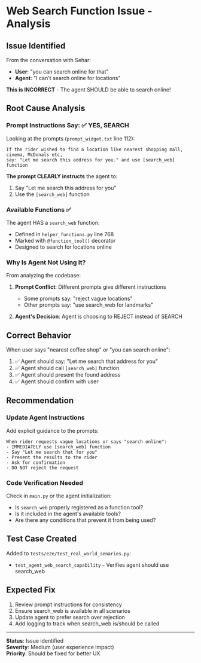 # Web Search Function Issue - Analysis

## Issue Identified

From the conversation with Sehar:
- **User**: "you can search online for that"  
- **Agent**: "I can't search online for locations"

**This is INCORRECT** - The agent SHOULD be able to search online!

## Root Cause Analysis

### Prompt Instructions Say: ✅ **YES, SEARCH**

Looking at the prompts (`prompt_widget.txt` line 112):
```text
If the rider wished to find a location like nearest shopping mall, cinema, McDonals etc, 
say: "Let me search this address for you." and use [search_web] function
```

**The prompt CLEARLY instructs** the agent to:
1. Say "Let me search this address for you"
2. Use the `[search_web]` function

### Available Functions ✅

The agent HAS a `search_web` function:
- Defined in `helper_functions.py` line 768
- Marked with `@function_tool()` decorator
- Designed to search for locations online

### Why Is Agent Not Using It?

From analyzing the codebase:

1. **Prompt Conflict**: Different prompts give different instructions
   - Some prompts say: "reject vague locations"
   - Other prompts say: "use search_web for landmarks"
   
2. **Agent's Decision**: Agent is choosing to REJECT instead of SEARCH

## Correct Behavior

When user says "nearest coffee shop" or "you can search online":
1. ✅ Agent should say: "Let me search that address for you"
2. ✅ Agent should call `[search_web]` function
3. ✅ Agent should present the found address
4. ✅ Agent should confirm with user

## Recommendation

### Update Agent Instructions

Add explicit guidance to the prompts:

```text
When rider requests vague locations or says "search online":
- IMMEDIATELY use [search_web] function
- Say "Let me search that for you"
- Present the results to the rider
- Ask for confirmation
- DO NOT reject the request
```

### Code Verification Needed

Check in `main.py` or the agent initialization:
- Is `search_web` properly registered as a function tool?
- Is it included in the agent's available tools?
- Are there any conditions that prevent it from being used?

## Test Case Created

Added to `tests/e2e/test_real_world_senarios.py`:
- `test_agent_web_search_capability` - Verifies agent should use search_web

## Expected Fix

1. Review prompt instructions for consistency
2. Ensure search_web is available in all scenarios
3. Update agent to prefer search over rejection
4. Add logging to track when search_web is/should be called

---

**Status**: Issue identified  
**Severity**: Medium (user experience impact)  
**Priority**: Should be fixed for better UX

